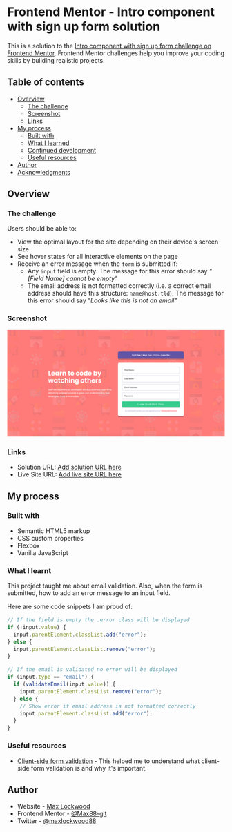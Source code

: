 # Frontend Mentor - Intro component with sign up form solution

This is a solution to the [Intro component with sign up form challenge on Frontend Mentor](https://www.frontendmentor.io/challenges/intro-component-with-signup-form-5cf91bd49edda32581d28fd1). Frontend Mentor challenges help you improve your coding skills by building realistic projects.

## Table of contents

- [Overview](#overview)
  - [The challenge](#the-challenge)
  - [Screenshot](#screenshot)
  - [Links](#links)
- [My process](#my-process)
  - [Built with](#built-with)
  - [What I learned](#what-i-learned)
  - [Continued development](#continued-development)
  - [Useful resources](#useful-resources)
- [Author](#author)
- [Acknowledgments](#acknowledgments)

## Overview

### The challenge

Users should be able to:

- View the optimal layout for the site depending on their device's screen size
- See hover states for all interactive elements on the page
- Receive an error message when the `form` is submitted if:
  - Any `input` field is empty. The message for this error should say _"[Field Name] cannot be empty"_
  - The email address is not formatted correctly (i.e. a correct email address should have this structure: `name@host.tld`). The message for this error should say _"Looks like this is not an email"_

### Screenshot

![](./screenshot.jpg)

### Links

- Solution URL: [Add solution URL here](https://github.com/Max88-git/intro-component)
- Live Site URL: [Add live site URL here](https://max88-git.github.io/intro-component/)

## My process

### Built with

- Semantic HTML5 markup
- CSS custom properties
- Flexbox
- Vanilla JavaScript

### What I learnt

This project taught me about email validation. Also, when the form is submitted, how to add an error message to an input field.

Here are some code snippets I am proud of:

```js
// If the field is empty the .error class will be displayed
if (!input.value) {
  input.parentElement.classList.add("error");
} else {
  input.parentElement.classList.remove("error");
}
```

```js
// If the email is validated no error will be displayed
if (input.type == "email") {
  if (validateEmail(input.value)) {
    input.parentElement.classList.remove("error");
  } else {
    // Show error if email address is not formatted correctly
    input.parentElement.classList.add("error");
  }
}
```

### Useful resources

- [Client-side form validation](https://developer.mozilla.org/en-US/docs/Learn/Forms/Form_validation) - This helped me to understand what client-side form validation is and why it's important.

## Author

- Website - [Max Lockwood](https://www.maxlockwood.uk/)
- Frontend Mentor - [@Max88-git](https://www.frontendmentor.io/profile/Max88-git)
- Twitter - [@maxlockwood88](https://twitter.com/maxlockwood88)
